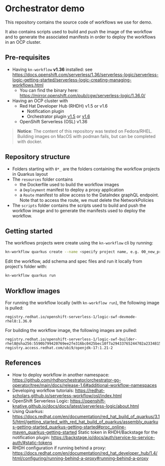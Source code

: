 
# Orchestrator demo
This repository contains the source code of workflows we use for demo.

It also contains scripts used to build and push the image of the workflow and to generate the associated manifests in order to deploy the workflows in an OCP cluster.

## Pre-requisites
* Having `kn-workflow` **v1.36** installed: see https://docs.openshift.com/serverless/1.36/serverless-logic/serverless-logic-getting-started/serverless-logic-creating-managing-workflows.html
  * You can find the binary here: https://mirror.openshift.com/pub/cgw/serverless-logic/1.36.0/
* Having an OCP cluster  with 
  * Red Hat Developer Hub (RHDH) v1.5 or v1.6 
    * Notification plugin 
    * Orchestrator plugin [v1.5](https://www.rhdhorchestrator.io/1.5/docs/) or [v1.6](https://www.rhdhorchestrator.io/1.6/docs/)
  * OpenShift Serverless (OSL) v1.36

> **Notice**: The content of this repository was tested on Fedora/RHEL. Building images on MacOS with podman fails, but can be completed with docker.

## Repository structure
* Folders starting with `0*_` are the folders containing the workflow projects in Quarkus layout
* The `resources` folder contains 
  * the Dockerfile used to build the workflow images 
  * a `Deployment` manifest to deploy a proxy application
  * a `Route` manifest to allow access to the DataIndex graphQL endpoint. Note that to access the route, we must delete the NetworkPolicies
* The `scripts` folder contains the scripts used to build and push the workflow image and to generate the manifests used to deploy the workflow.

## Getting started
The workflows projects were create using the `kn-workflow` cli by running:
```bash
kn-workflow quarkus create --name <specify project name, e.g. 00_new_project>
```

Edit the workflow, add schema and spec files and run it locally from project's folder with:
```bash
kn-workflow quarkus run
```
## Workflow images
For running the workflow locally (with `kn-workflow run`), the following image is pulled:
```
registry.redhat.io/openshift-serverless-1/logic-swf-devmode-rhel8:1.36.0
```

For building the workflow image, the following images are pulled:
```
registry.redhat.io/openshift-serverless-1/logic-swf-builder-rhel8@sha256:5590b799420769ee2fe316bc0425bec10f7a29433765244702a23348150e621e
registry.access.redhat.com/ubi9/openjdk-17:1.21-2
```

## References

* How to deploy workflow in another namespace: https://github.com/rhdhorchestrator/orchestrator-go-operator/tree/main/docs/release-1.6#additional-workflow-namespaces
* Developing workflow tutorials: https://redhat-scholars.github.io/serverless-workflow/osl/index.html
* OpenShift Serverless Logic: https://openshift-knative.github.io/docs/docs/latest/serverless-logic/about.html
* Using Quarkus: https://docs.redhat.com/en/documentation/red_hat_build_of_quarkus/3.15/html/getting_started_with_red_hat_build_of_quarkus/assembly_quarkus-getting-started_quarkus-getting-started#proc_online-maven_quarkus-getting-started
Static token in RHDH/Backstage for the notification plugin: https://backstage.io/docs/auth/service-to-service-auth/#static-tokens
* RHDH configuration if running behind a proxy: https://docs.redhat.com/en/documentation/red_hat_developer_hub/1.4/html/configuring/running-behind-a-proxy#running-behind-a-proxy 
